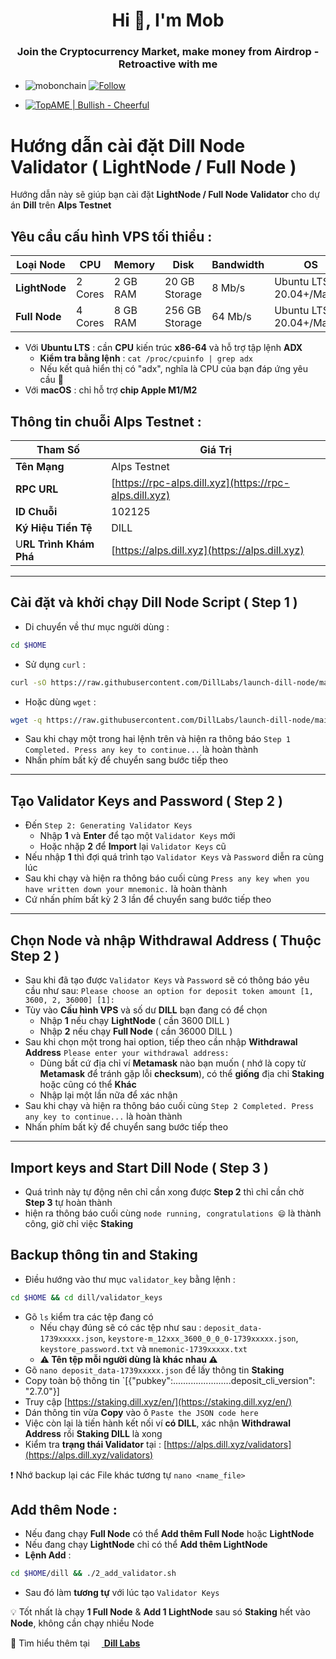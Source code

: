  <h1 align="center">Hi 👋, I'm Mob</h1>
<h3 align="center">Join the Cryptocurrency Market, make money from Airdrop - Retroactive with me</h3>

- <p align="left"> <img src="https://komarev.com/ghpvc/?username=mobonchain&label=Profile%20views&color=0e75b6&style=flat" alt="mobonchain" /> <a href="https://github.com/mobonchain"> <img src="https://img.shields.io/github/followers/mobonchain?label=Follow&style=social" alt="Follow" /> </a> </p>

- [![TopAME | Bullish - Cheerful](https://img.shields.io/badge/TopAME%20|%20Bullish-Cheerful-blue?logo=telegram&style=flat)](https://t.me/xTopAME)

# Hướng dẫn cài đặt Dill Node Validator ( LightNode / Full Node )

Hướng dẫn này sẽ giúp bạn cài đặt **LightNode / Full Node Validator** cho dự án **Dill** trên **Alps Testnet**

## Yêu cầu cấu hình VPS tối thiểu :

| **Loại Node** | **CPU** | **Memory** | **Disk** | **Bandwidth** | **OS** |
|---------------|---------|------------|----------|---------------|--------|
| **LightNode**     | 2 Cores | 2 GB RAM   | 20 GB Storage| 8 Mb/s     | Ubuntu LTS 20.04+/MacOS |
| **Full Node**     | 4 Cores | 8 GB RAM   | 256 GB Storage | 64 Mb/s  | Ubuntu LTS 20.04+/MacOS |
- Với **Ubuntu LTS** : cần **CPU** kiến trúc **x86-64** và hỗ trợ tập lệnh **ADX**
  - **Kiểm tra bằng lệnh** : `cat /proc/cpuinfo | grep adx`
  - Nếu kết quả hiển thị có "adx", nghĩa là CPU của bạn đáp ứng yêu cầu 🚀
- Với **macOS** : chỉ hỗ trợ **chip Apple M1/M2**

## Thông tin chuỗi Alps Testnet :
| **Tham Số** | **Giá Trị** |
|-------------|-------------|
| **Tên Mạng** | Alps Testnet |
| **RPC URL** | [https://rpc-alps.dill.xyz](https://rpc-alps.dill.xyz) |
| **ID Chuỗi** | 102125 |
| **Ký Hiệu Tiền Tệ**  | DILL |
| U**RL Trình Khám Phá** | [https://alps.dill.xyz](https://alps.dill.xyz) |

---

## Cài đặt và khởi chạy Dill Node Script ( Step 1 )

- Di chuyển về thư mục người dùng :
```bash 
cd $HOME
```

- Sử dụng `curl` :
```bash
curl -sO https://raw.githubusercontent.com/DillLabs/launch-dill-node/main/dill.sh  && chmod +x dill.sh && ./dill.sh
```

- Hoặc dùng `wget` :
```bash
wget -q https://raw.githubusercontent.com/DillLabs/launch-dill-node/main/dill.sh -O dill.sh && chmod +x dill.sh && ./dill.sh
```
- Sau khi chạy một trong hai lệnh trên và hiện ra thông báo `Step 1 Completed. Press any key to continue...` là hoàn thành
- Nhấn phím bất kỳ để chuyển sang bước tiếp theo

--- 

## Tạo Validator Keys and Password ( Step 2 )

- Đến `Step 2: Generating Validator Keys`
  - Nhập **1** và **Enter** để tạo một `Validator Keys` mới
  - Hoặc nhặp **2** để **Import** lại `Validator Keys` cũ
- Nếu nhập **1** thì đợi quá trình tạo `Validator Keys` và `Password` diễn ra cùng lúc
- Sau khi chạy và hiện ra thông báo cuối cùng `Press any key when you have written down your mnemonic.` là hoàn thành
- Cứ nhấn phím bất kỳ 2 3 lần để chuyển sang bước tiếp theo

---

## Chọn Node và nhập Withdrawal Address ( Thuộc Step 2 )

- Sau khi đã tạo được `Validator Keys` và `Password` sẽ có thông báo yêu cầu như sau:
`Please choose an option for deposit token amount [1, 3600, 2, 36000] [1]:`
- Tùy vào **Cấu hình VPS** và số dư **DILL** bạn đang có để chọn
  - Nhập **1** nếu chạy **LightNode** ( cần 3600 DILL )
  - Nhập **2** nếu chạy **Full Node** ( cần 36000 DILL )
- Sau khi chọn một trong hai option, tiếp theo cần nhập **Withdrawal Address**
`Please enter your withdrawal address:`
  - Dùng bất cứ địa chỉ ví **Metamask** nào bạn muốn ( nhớ là copy từ **Metamask** để tránh gặp lỗi **checksum**), có thể **giống** địa chỉ **Staking** hoặc cũng có thể **Khác**
  - Nhập lại một lần nữa để xác nhận
- Sau khi chạy và hiện ra thông báo cuối cùng `Step 2 Completed. Press any key to continue...` là hoàn thành
- Nhấn phím bất kỳ để chuyển sang bước tiếp theo

---

## Import keys and Start Dill Node ( Step 3 )

- Quá trình này tự động nên chỉ cần xong được **Step 2** thì chỉ cần chờ **Step 3** tự hoàn thành
- hiện ra thông báo cuối cùng `node running, congratulations 😄` là thành công, giờ chỉ việc **Staking**

## Backup thông tin and Staking

- Điều hướng vào thư mục `validator_key` bằng lệnh :
```bash
cd $HOME && cd dill/validator_keys
```
- Gõ `ls` kiểm tra các tệp đang có
  - Nếu chạy đúng sẽ có các tệp như sau : `deposit_data-1739xxxxx.json`, `keystore-m_12xxx_3600_0_0_0-1739xxxxx.json`, `keystore_password.txt` và `mnemonic-1739xxxxx.txt`
  - **⚠️ Tên tệp mỗi người dùng là khác nhau ⚠️**
- Gõ `nano deposit_data-1739xxxxx.json` để lấy thông tin **Staking**
- Copy toàn bộ thông tin `[{"pubkey":.......................deposit_cli_version": "2.7.0"}] 
- Truy cập [https://staking.dill.xyz/en/](https://staking.dill.xyz/en/)
- Dán thông tin vừa **Copy** vào ô `Paste the JSON code here`
- Việc còn lại là tiến hành kết nối ví **có DILL**, xác nhận **Withdrawal Address** rồi **Staking DILL** là xong
- Kiểm tra **trạng thái Validator** tại : [https://alps.dill.xyz/validators](https://alps.dill.xyz/validators)


❗ Nhớ backup lại các File khác tương tự `nano <name_file>`

## Add thêm Node :
- Nếu đang chạy **Full Node** có thể **Add thêm Full Node** hoặc **LightNode**
- Nếu đang chạy **LightNode** chỉ có thể **Add thêm LightNode**
- **Lệnh Add** : 
```bash
cd $HOME/dill && ./2_add_validator.sh
```
- Sau đó làm **tương tự** với lúc tạo `Validator Keys`

💡 Tốt nhất là chạy **1 Full Node** & **Add 1 LightNode** sau só **Staking** hết vào **Node**, không cần chạy nhiều Node

🔗 Tìm hiểu thêm tại <a href="https://github.com/DillLabs/launch-dill-node">
  <img src="https://github.githubassets.com/images/modules/logos_page/GitHub-Mark.png" width="15">
</a> 
**[Dill Labs](https://github.com/DillLabs/launch-dill-node)**
